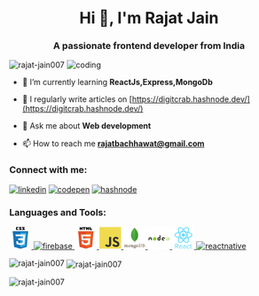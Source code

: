 <h1 align="center">Hi 👋, I'm Rajat Jain</h1>
<h3 align="center">A passionate frontend developer from India</h3>
<img align ="right" width=400 alt="coding" src ="https://camo.githubusercontent.com/cae12fddd9d6982901d82580bdf321d81fb299141098ca1c2d4891870827bf17/68747470733a2f2f6d69726f2e6d656469756d2e636f6d2f6d61782f313336302f302a37513379765349765f7430696f4a2d5a2e676966">

<p align="left"> <img src="https://komarev.com/ghpvc/?username=rajat-jain007&label=Profile%20views&color=0e75b6&style=flat" alt="rajat-jain007" /> </p>


- 🌱 I’m currently learning **ReactJs,Express,MongoDb**

- 📝 I regularly write articles on [https://digitcrab.hashnode.dev/](https://digitcrab.hashnode.dev/)

- 💬 Ask me about **Web development**

- 📫 How to reach me **rajatbachhawat@gmail.com**

<h3 align="left">Connect with me:</h3>
<p align="left">

<a href = "https://linkedin.com/in/rajat-jain3108" target="blank">![linkedin](https://img.shields.io/badge/linkedin-0A66C2?style=for-the-badge&logo=linkedin&logoColor=white)</a>
<a href = "https://codepen.io/jamesbond93" target="blank">![codepen](https://img.shields.io/badge/CodePen-000000.svg?style=for-the-badge&logo=CodePen&logoColor=white)</a>
<a href = "https://hashnode.com/@rajat31" target="blank">![hashnode](https://img.shields.io/badge/Hashnode-2962FF.svg?style=for-the-badge&logo=Hashnode&logoColor=white)</a>

</p>

<h3 align="left">Languages and Tools:</h3>
<p align="left"> <a href="https://www.w3schools.com/css/" target="_blank" rel="noreferrer"> <img src="https://raw.githubusercontent.com/devicons/devicon/master/icons/css3/css3-original-wordmark.svg" alt="css3" width="40" height="40"/> </a> <a href="https://firebase.google.com/" target="_blank" rel="noreferrer"> <img src="https://www.vectorlogo.zone/logos/firebase/firebase-icon.svg" alt="firebase" width="40" height="40"/> </a> <a href="https://www.w3.org/html/" target="_blank" rel="noreferrer"> <img src="https://raw.githubusercontent.com/devicons/devicon/master/icons/html5/html5-original-wordmark.svg" alt="html5" width="40" height="40"/> </a> <a href="https://developer.mozilla.org/en-US/docs/Web/JavaScript" target="_blank" rel="noreferrer"> <img src="https://raw.githubusercontent.com/devicons/devicon/master/icons/javascript/javascript-original.svg" alt="javascript" width="40" height="40"/> </a> <a href="https://www.mongodb.com/" target="_blank" rel="noreferrer"> <img src="https://raw.githubusercontent.com/devicons/devicon/master/icons/mongodb/mongodb-original-wordmark.svg" alt="mongodb" width="40" height="40"/> </a> <a href="https://nodejs.org" target="_blank" rel="noreferrer"> <img src="https://raw.githubusercontent.com/devicons/devicon/master/icons/nodejs/nodejs-original-wordmark.svg" alt="nodejs" width="40" height="40"/> </a> <a href="https://reactjs.org/" target="_blank" rel="noreferrer"> <img src="https://raw.githubusercontent.com/devicons/devicon/master/icons/react/react-original-wordmark.svg" alt="react" width="40" height="40"/> </a> <a href="https://reactnative.dev/" target="_blank" rel="noreferrer"> <img src="https://reactnative.dev/img/header_logo.svg" alt="reactnative" width="40" height="40"/> </a> </p>

<p><img align="left" src="https://github-readme-stats.vercel.app/api/top-langs?username=rajat-jain007&show_icons=true&locale=en&layout=compact" alt="rajat-jain007" /></p>

<p>&nbsp;<img align="center" src="https://github-readme-stats.vercel.app/api?username=rajat-jain007&show_icons=true&locale=en" alt="rajat-jain007" /></p>

<p><img align="center" src="https://github-readme-streak-stats.herokuapp.com/?user=rajat-jain007&" alt="rajat-jain007" /></p>
